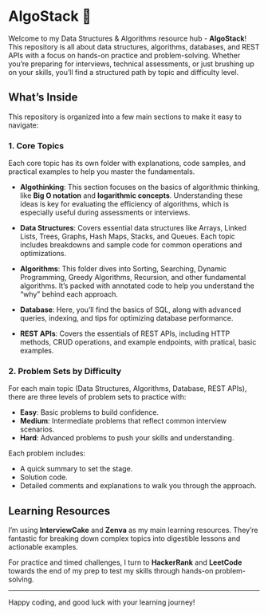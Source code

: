# AlgoStack 🧱

Welcome to my Data Structures & Algorithms resource hub - **AlgoStack**! This repository is all about data structures, algorithms, databases, and REST APIs with a focus on hands-on practice and problem-solving. Whether you’re preparing for interviews, technical assessments, or just brushing up on your skills, you’ll find a structured path by topic and difficulty level.

## What’s Inside

This repository is organized into a few main sections to make it easy to navigate:

### 1. Core Topics

Each core topic has its own folder with explanations, code samples, and practical examples to help you master the fundamentals.

- **Algothinking**: This section focuses on the basics of algorithmic thinking, like **Big O notation** and **logarithmic concepts**. Understanding these ideas is key for evaluating the efficiency of algorithms, which is especially useful during assessments or interviews.

- **Data Structures**: Covers essential data structures like Arrays, Linked Lists, Trees, Graphs, Hash Maps, Stacks, and Queues. Each topic includes breakdowns and sample code for common operations and optimizations.

- **Algorithms**: This folder dives into Sorting, Searching, Dynamic Programming, Greedy Algorithms, Recursion, and other fundamental algorithms. It’s packed with annotated code to help you understand the “why” behind each approach.

- **Database**: Here, you’ll find the basics of SQL, along with advanced queries, indexing, and tips for optimizing database performance.

- **REST APIs**: Covers the essentials of REST APIs, including HTTP methods, CRUD operations, and example endpoints, with pratical, basic examples.

### 2. Problem Sets by Difficulty

For each main topic (Data Structures, Algorithms, Database, REST APIs), there are three levels of problem sets to practice with:

- **Easy**: Basic problems to build confidence.
- **Medium**: Intermediate problems that reflect common interview scenarios.
- **Hard**: Advanced problems to push your skills and understanding.

Each problem includes:

- A quick summary to set the stage.
- Solution code.
- Detailed comments and explanations to walk you through the approach.

## Learning Resources

I’m using **InterviewCake** and **Zenva** as my main learning resources. They’re fantastic for breaking down complex topics into digestible lessons and actionable examples.

For practice and timed challenges, I turn to **HackerRank** and **LeetCode** towards the end of my prep to test my skills through hands-on problem-solving.

---

Happy coding, and good luck with your learning journey!
